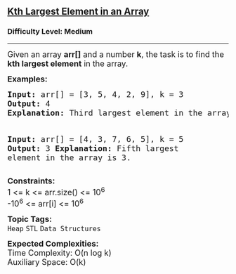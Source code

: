 <h2><a href="https://www.geeksforgeeks.org/kth-largest-element-in-an-array/1?page=1&company=Google&difficulty=Basic,Easy,Medium,Hard&status=unsolved&sortBy=submissions">Kth Largest Element in an Array</a></h2>
<h3>Difficulty Level: Medium</h3><hr>
<div class="problems_problem_content__Xm_eO">
  <p><span style="font-size: 18px;">Given an array <strong>arr[]</strong> and a number <strong>k</strong>, the task is to find the <strong>kth largest element</strong> in the array.</span></p>
  <p><strong><span style="font-size: 18px;">Examples:</span></strong></p>
  <pre><span style="font-size: 18px;"><strong>Input: </strong>arr[] = [3, 5, 4, 2, 9], k = 3
<strong>Output:</strong> 4
<strong>Explanation:</strong> Third largest element in the array is 4.

<strong>Input:</strong> arr[] = [4, 3, 7, 6, 5], k = 5
<strong>Output:</strong> 3
<strong>Explanation:</strong> Fifth largest element in the array is 3.</span></pre>
  <p><span style="font-size: 18px;"><strong>Constraints:</strong><br>1 &lt;= k &lt;= arr.size() &lt;= 10<sup>6</sup><br>-10<sup>6</sup> &lt;= arr[i] &lt;= 10<sup>6</sup></span></p>
</div>
<p><span style="font-size: 18px;"><strong>Topic Tags:</strong><br><code>Heap</code>&nbsp;<code>STL</code>&nbsp;<code>Data Structures</code></span></p>
<p><span style="font-size: 18px;"><strong>Expected Complexities:</strong><br>Time Complexity: O(n log k)<br>Auxiliary Space: O(k)</span></p>

